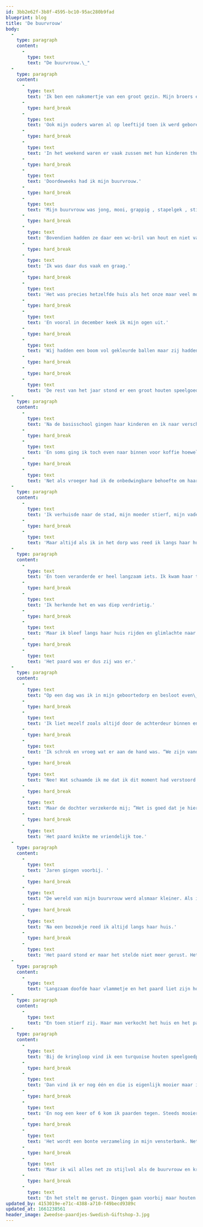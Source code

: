 ```yaml
---
id: 3bb2e62f-3b8f-4595-bc10-95ac280b9fad
blueprint: blog
title: 'De buurvrouw'
body:
  -
    type: paragraph
    content:
      -
        type: text
        text: "De buurvrouw.\_"
  -
    type: paragraph
    content:
      -
        type: text
        text: 'Ik ben een nakomertje van een groot gezin. Mijn broers en zussen zijn veel ouder en gingen het huis uit toen ik nog klein was.'
      -
        type: hard_break
      -
        type: text
        text: 'Ook mijn ouders waren al op leeftijd toen ik werd geboren.'
      -
        type: hard_break
      -
        type: text
        text: 'In het weekend waren er vaak zussen met hun kinderen thuis en die kinderen waren wel van mijn leeftijd dus dat was gezellig.'
      -
        type: hard_break
      -
        type: text
        text: 'Doordeweeks had ik mijn buurvrouw.'
      -
        type: hard_break
      -
        type: text
        text: 'Mijn buurvrouw was jong, mooi, grappig , stapelgek , stijlvol, lief, sterk, origineel en ze had 2 kinderen die bij mij op school zaten. En ze had een buitenlandse achtergrond en bracht een accent en gewoontes mee die ik niet kende en ontzettend spannend vond.'
      -
        type: hard_break
      -
        type: text
        text: 'Bovendien hadden ze daar een wc-bril van hout en niet van plastic zoals de onze. Dat was veel warmer aan je billen.'
      -
        type: hard_break
      -
        type: text
        text: 'Ik was daar dus vaak en graag.'
      -
        type: hard_break
      -
        type: text
        text: 'Het was precies hetzelfde huis als het onze maar veel moderner, en mooier vond ik. Er werd niet gerookt, ze hadden geen huisdieren en ze hadden geen stoffige vloerbedekking.'
      -
        type: hard_break
      -
        type: text
        text: 'En vooral in december keek ik mijn ogen uit.'
      -
        type: hard_break
      -
        type: text
        text: 'Wij hadden een boom vol gekleurde ballen maar zij hadden stijlvolle kerstversiering en ik vond dat veel beter.'
      -
        type: hard_break
      -
        type: hard_break
      -
        type: text
        text: 'De rest van het jaar stond er een groot houten speelgoed paard in de vensterbank, een Dalarna paard. Zoals alles vond ik ook dit paard prachtig. Bovendien was ik zo’n Penny-wafel, een paardenmeisje, dus paarden waren per definitie mooi.'
  -
    type: paragraph
    content:
      -
        type: text
        text: 'Na de basisschool gingen haar kinderen en ik naar verschillende scholen dus ik was daar niet meer dagelijks maar ik fietste elke dag langs haar huis en zag het geruststellende paard in de vensterbank staan.'
      -
        type: hard_break
      -
        type: text
        text: 'En soms ging ik toch even naar binnen voor koffie hoewel we allemaal echt uit elkaar gegroeid waren.'
      -
        type: hard_break
      -
        type: text
        text: 'Net als vroeger had ik de onbedwingbare behoefte om haar op de hoogte te houden van de hoogtepunten in mijn leven. Vroeger waren dat nieuwe lakschoenen of een cavia nu een vriendje, een trouwjurk, mijn eerstgeborene.'
  -
    type: paragraph
    content:
      -
        type: text
        text: 'Ik verhuisde naar de stad, mijn moeder stierf, mijn vader verkocht het huis. '
      -
        type: hard_break
      -
        type: text
        text: 'Maar altijd als ik in het dorp was reed ik langs haar huis en als ik geen tijd had om langs te gaan knikte het paard me toe; ''Ga maar, volgende keer beter''.'
  -
    type: paragraph
    content:
      -
        type: text
        text: 'En toen veranderde er heel langzaam iets. Ik kwam haar tegen in een winkel en ze wist niet wie ik was en op de begrafenis van mijn vader hoorde ik haar man uitleggen hoe onze familie in elkaar zat.'
      -
        type: hard_break
      -
        type: text
        text: 'Ik herkende het en was diep verdrietig.'
      -
        type: hard_break
      -
        type: text
        text: 'Maar ik bleef langs haar huis rijden en glimlachte naar het paard.'
      -
        type: hard_break
      -
        type: text
        text: 'Het paard was er dus zij was er.'
  -
    type: paragraph
    content:
      -
        type: text
        text: "Op een dag was ik in mijn geboortedorp en besloot even\_ bij haar langs te gaan hoewel ze mij allang niet meer herkende."
      -
        type: hard_break
      -
        type: text
        text: 'Ik liet mezelf zoals altijd door de achterdeur binnen en vond de hele familie in de woonkamer aan de koffie. Ze zaten bij elkaar alsof het een speciale dag was.'
      -
        type: hard_break
      -
        type: text
        text: 'Ik schrok en vroeg wat er aan de hand was. “We zijn vandaag voor het laatst samen want morgen wordt mama opgenomen” zei de dochter.'
      -
        type: hard_break
      -
        type: text
        text: 'Nee! Wat schaamde ik me dat ik dit moment had verstoord!'
      -
        type: hard_break
      -
        type: text
        text: 'Maar de dochter verzekerde mij; ”Het is goed dat je hier nu bent, je hoort erbij”.'
      -
        type: hard_break
      -
        type: text
        text: 'Het paard knikte me vriendelijk toe.'
  -
    type: paragraph
    content:
      -
        type: text
        text: 'Jaren gingen voorbij. '
      -
        type: hard_break
      -
        type: text
        text: "De wereld van mijn buurvrouw werd alsmaar kleiner. Als ik haar opzocht in het tehuis brabbelde\_ zij uitsluitend onverstaanbaar in haar moedertaal om dan ineens schaterend uit te roepen; “ach wat kan mij het ook schelen!” Dan brulden we van de lach."
      -
        type: hard_break
      -
        type: text
        text: 'Na een bezoekje reed ik altijd langs haar huis.'
      -
        type: hard_break
      -
        type: text
        text: 'Het paard stond er maar het stelde niet meer gerust. Het was alsof hij met z’n hoef over de grond krabde en haar met zijn ogen zocht. ‘Waar blijft ze toch?’'
  -
    type: paragraph
    content:
      -
        type: text
        text: 'Langzaam doofde haar vlammetje en het paard liet zijn hoofd hangen.'
  -
    type: paragraph
    content:
      -
        type: text
        text: "En toen stierf zij. Haar man verkocht het huis en het paard verdween. Een donkere vlek in de vensterbank. Een donkere vlek, punt.\_"
  -
    type: paragraph
    content:
      -
        type: text
        text: 'Bij de kringloop vind ik een turquoise houten speelgoedpaard en zet het in mijn vensterbank als eerbetoon aan mijn buurvrouw en in de hoop dat het net zo’n geruststellende uitstraling heeft.'
      -
        type: hard_break
      -
        type: text
        text: 'Dan vind ik er nog één en die is eigenlijk mooier maar ik kan die eerste niet zomaar weg doen natuurlijk.'
      -
        type: hard_break
      -
        type: text
        text: 'En nog een keer of 6 kom ik paarden tegen. Steeds mooier, geruststellender en kleuriger.'
      -
        type: hard_break
      -
        type: text
        text: 'Het wordt een bonte verzameling in mijn vensterbank. Net zo kleurig als onze kerstboom vroeger.'
      -
        type: hard_break
      -
        type: text
        text: 'Maar ik wil alles net zo stijlvol als de buurvrouw en krijg een idee. Ik verf alle houten speelgoedpaarden wit zodat ze bij elkaar horen. Het staat prachtig'
      -
        type: hard_break
      -
        type: text
        text: 'En het stelt me gerust. Dingen gaan voorbij maar houten speelgoedpaarden blijven.'
updated_by: 4153019e-e71c-4388-a710-f49becd9389c
updated_at: 1661238561
header_image: Zweedse-paardjes-Swedish-Giftshop-3.jpg
---
```

